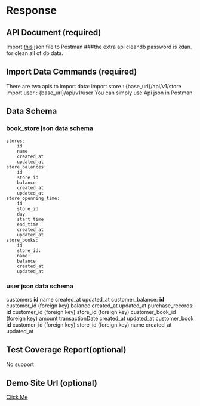 # Response
## API Document (required)
  Import [this](/postman/api.json) json file to Postman
  ###the extra api cleandb password is kdan. for clean all of db data.

## Import Data Commands (required)
  There are two apis to import data:
    import store : {base_url}/api/v1/store
    import user : {base_url}/api/v1/user
   You can simply use Api json in Postman 

## Data Schema
### book_store json data schema

	stores:
		id
		name
		created_at
		updated_at
	store_balances:
		id
		store_id
		balance
		created_at
		updated_at
	store_openning_time:
		id
		store_id
		day
		start_time
		end_time
		created_at
		updated_at
	store_books:
		id
		store_id:
		name:
		balance
		created_at
		updated_at

### user json data schema

  customers
		**id**
		name
		created_at
		updated_at
	customer_balance:
		**id**
		customer_id (foreign key)
		balance
		created_at
		updated_at
	purchase_records:
    **id**
		customer_id (foreign key)
		store_id (foreign key)
		customer_book_id (foreign key)
		amount
		transactionDate
		created_at
		updated_at
	customer_book
		**id**
		customer_id (foreign key)
		store_id (foreign key)
		name
		created_at
		updated_at
## Test Coverage Report(optional)
  No support
  
## Demo Site Url (optional)
  [Click Me](https://ryansbookstorm.herokuapp.com/)

